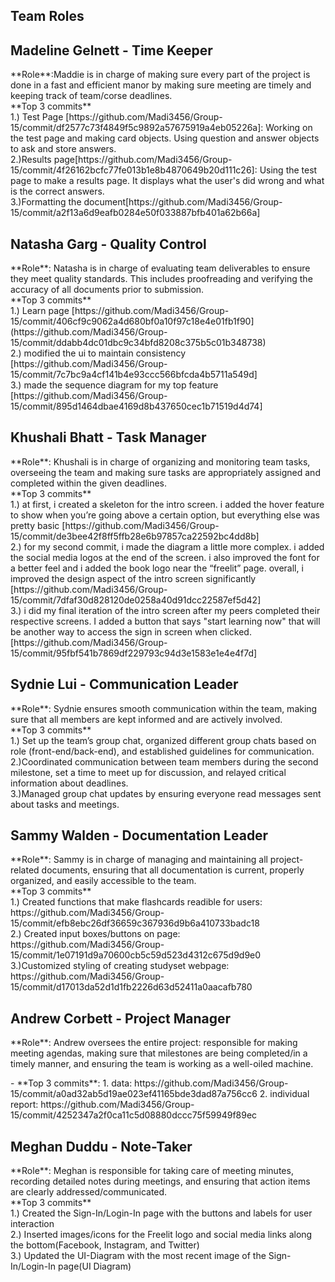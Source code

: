 ## Team Roles

## Madeline Gelnett - Time Keeper
<p>**Role**:Maddie is in charge of making sure every part of the project is done in a fast and efficient manor by making sure meeting are timely and keeping track of team/corse deadlines.<br>
**Top 3 commits**<br>
1.) Test Page [https://github.com/Madi3456/Group-15/commit/df2577c73f4849f5c9892a57675919a4eb05226a]: Working on the test page and making card objects. Using question and answer objects to ask and store answers.
<br>
2.)Results page[https://github.com/Madi3456/Group-15/commit/4f26162bcfc77fe013b1e8b4870649b20d111c26]: Using the test page to make a results page. It displays what the user's did wrong and what is the correct answers. 
<br>
3.)Formatting the document[https://github.com/Madi3456/Group-15/commit/a2f13a6d9eafb0284e50f033887bfb401a62b66a]
</p>

## Natasha Garg - Quality Control
<p>**Role**: Natasha is in charge of evaluating team deliverables to ensure they meet quality standards. This includes proofreading and verifying the accuracy of all documents prior to submission.

<br>
**Top 3 commits**
<br>
1.) Learn page [https://github.com/Madi3456/Group-15/commit/406cf9c9062a4d680bf0a10f97c18e4e01fb1f90](https://github.com/Madi3456/Group-15/commit/ddabb4dc01dbc9c34bfd8208c375b5c01b348738)
<br>
2.) modified the ui to maintain consistency [https://github.com/Madi3456/Group-15/commit/7c7bc9a4cf141b4e93ccc566bfcda4b5711a549d]
<br>
3.) made the sequence diagram for my top feature [https://github.com/Madi3456/Group-15/commit/895d1464dbae4169d8b437650cec1b71519d4d74]
</p>

## Khushali Bhatt - Task Manager
<p>**Role**: Khushali is in charge of organizing and monitoring team tasks, overseeing the team and making sure tasks are appropriately assigned and completed within the given deadlines.

<br>
**Top 3 commits**
<br>
1.) at first, i created a skeleton for the intro screen.  i added the hover feature to show when you’re going above a certain option, but everything else was pretty basic [https://github.com/Madi3456/Group-15/commit/de3bee42f8ff5ffb28e6b97857ca22592bc4dd8b]
<br>
2.) for my second commit, i made the diagram a little more complex. i added the social media logos at the end of the screen. i also improved the font for a better feel and i added the book logo near the “freelit” page. overall, i improved the design aspect of the intro screen significantly [https://github.com/Madi3456/Group-15/commit/7dfaf30d828120de0258a40d91dcc22587ef5d42]
<br>
3.) i did my final iteration of the intro screen after my peers completed their respective screens. I added a button that says "start learning now" that will be another way to access the sign in screen when clicked. [https://github.com/Madi3456/Group-15/commit/95fbf541b7869df229793c94d3e1583e1e4e4f7d]
</p>

## Sydnie Lui - Communication Leader
<p>**Role**: Sydnie ensures smooth communication within the team, making sure that all members are kept informed and are actively involved.

<br>
**Top 3 commits**
<br>
1.) Set up the team’s group chat, organized different group chats based on role (front-end/back-end), and established guidelines for communication.
<br>
2.)Coordinated communication between team members during the second milestone, set a time to meet up for discussion, and relayed critical information about deadlines.
<br>
3.)Managed group chat updates by ensuring everyone read messages sent about tasks and meetings.
</p>


## Sammy Walden - Documentation Leader
<p>**Role**: Sammy is in charge of managing and maintaining all project-related documents, ensuring that all documentation is current, properly organized, and easily accessible to the team.

<br>
**Top 3 commits**
<br>
1.) Created functions that make flashcards readible for users: https://github.com/Madi3456/Group-15/commit/efb8ebc26df36659c367936d9b6a410733badc18 
<br>
2.) Created input boxes/buttons on page: https://github.com/Madi3456/Group-15/commit/1e07191d9a70600cb5c59d523d4312c675d9d9e0
<br>
3.)Customized styling of creating studyset webpage: https://github.com/Madi3456/Group-15/commit/d17013da52d1d1fb2226d63d52411a0aacafb780


</p>

## Andrew Corbett - Project Manager
<p>**Role**: Andrew oversees the entire project: responsible for making meeting agendas, making sure that milestones are being completed/in a timely manner, and ensuring the team is working as a well-oiled machine.</p>
- **Top 3 commits**:
  1. data: https://github.com/Madi3456/Group-15/commit/a0ad32ab5d19ae023ef41165bde3dad87a756cc6
  2. individual report: https://github.com/Madi3456/Group-15/commit/4252347a2f0ca11c5d08880dccc75f59949f89ec

## Meghan Duddu - Note-Taker
<p>**Role**: Meghan is responsible for taking care of meeting minutes, recording detailed notes during meetings, and ensuring that action items are clearly addressed/communicated.

<br>
**Top 3 commits**
<br>
1.) Created the Sign-In/Login-In page with the buttons and labels for user interaction
<br>
2.) Inserted images/icons for the Freelit logo and social media links along the bottom(Facebook, Instagram, and Twitter)
<br>
3.) Updated the UI-Diagram with the most recent image of the Sign-In/Login-In page(UI Diagram)
</p>

